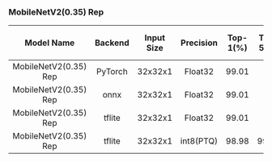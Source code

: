 
### MobileNetV2(0.35) Rep

| Model Name | Backend | Input Size | Precision |Top-1(%) | Top-5(%) | Flops (M) | Param (M)  | Invoke Time (ms) | Link |
|:-:|:-:|:-:|:-:|:-:|:-:|:-:|:-:|:-:|:-:|
|MobileNetV2(0.35) Rep| PyTorch | 32x32x1 | Float32 | 99.01 | 1 | 0.21 | 0.021 |  - | [Download](https://files.seeedstudio.com/edgelab/model_zoo/classification/models/mnist/mobilenetv2_0.35_mnist_float32_sha1_41b743d3bceb50b5b677c7688567a87612e8435a.pth) |
|MobileNetV2(0.35) Rep| onnx | 32x32x1 | Float32 | 99.01 | 1 | 0.21 | 0.021 | - | [Download](https://files.seeedstudio.com/edgelab/model_zoo/classification/models/mnist/mobilenetv2_0.35_mnist_float32_sha1_068ee0fe613d40158cecd34427bbf52b1bc2d738.onnx) |
|MobileNetV2(0.35) Rep| tflite | 32x32x1 | Float32 | 99.01 | 1 | 0.21 | 0.021 | - | [Download](https://files.seeedstudio.com/edgelab/model_zoo/classification/models/mnist/mobilenetv2_0.35_mnist_float32_sha1_b27cb353f199e0378783585790c2798186f6a000.tflite) |
|MobileNetV2(0.35) Rep| tflite | 32x32x1 | int8(PTQ) | 98.98 | 99.98| 0.21 | 0.021 |  13<sup>(2)(3) | [Download](https://files.seeedstudio.com/edgelab/model_zoo/classification/models/mnist/mobilenetv2_0.35_mnist_int8_sha1_ae68f9558b3808650005587411d04a87a441300c.tflite) |
